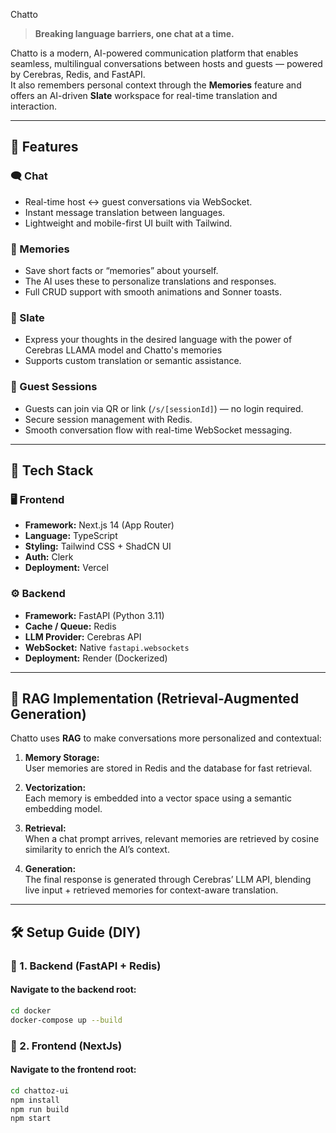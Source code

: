 Chatto

> **Breaking language barriers, one chat at a time.**

Chatto is a modern, AI-powered communication platform that enables seamless, multilingual conversations between hosts and guests — powered by Cerebras, Redis, and FastAPI.  
It also remembers personal context through the **Memories** feature and offers an AI-driven **Slate** workspace for real-time translation and interaction.

---

## 🚀 Features

### 🗨️ Chat
- Real-time host ↔ guest conversations via WebSocket.  
- Instant message translation between languages.  
- Lightweight and mobile-first UI built with Tailwind.  

### 🧠 Memories
- Save short facts or “memories” about yourself.  
- The AI uses these to personalize translations and responses.  
- Full CRUD support with smooth animations and Sonner toasts.  

### 🧾 Slate
- Express your thoughts in the desired language with the power of Cerebras LLAMA model and Chatto's memories
- Supports custom translation or semantic assistance.  

### 🤝 Guest Sessions
- Guests can join via QR or link (`/s/[sessionId]`) — no login required.  
- Secure session management with Redis.  
- Smooth conversation flow with real-time WebSocket messaging.

---

## 🧩 Tech Stack

### 🖥️ Frontend
- **Framework:** Next.js 14 (App Router)  
- **Language:** TypeScript  
- **Styling:** Tailwind CSS + ShadCN UI  
- **Auth:** Clerk  
- **Deployment:** Vercel  

### ⚙️ Backend
- **Framework:** FastAPI (Python 3.11)  
- **Cache / Queue:** Redis  
- **LLM Provider:** Cerebras API  
- **WebSocket:** Native `fastapi.websockets`  
- **Deployment:** Render (Dockerized)  

---

## 🧠 RAG Implementation (Retrieval-Augmented Generation)

Chatto uses **RAG** to make conversations more personalized and contextual:

1. **Memory Storage:**  
   User memories are stored in Redis and the database for fast retrieval.  

2. **Vectorization:**  
   Each memory is embedded into a vector space using a semantic embedding model.  

3. **Retrieval:**  
   When a chat prompt arrives, relevant memories are retrieved by cosine similarity to enrich the AI’s context.  

4. **Generation:**  
   The final response is generated through Cerebras’ LLM API, blending live input + retrieved memories for context-aware translation.

---

## 🛠️ Setup Guide (DIY)

### 🧱 1. Backend (FastAPI + Redis)
#### Navigate to the backend root:
```bash
cd docker
docker-compose up --build
```

### 📱 2. Frontend (NextJs)
#### Navigate to the frontend root:
```bash
cd chattoz-ui
npm install
npm run build
npm start
```
